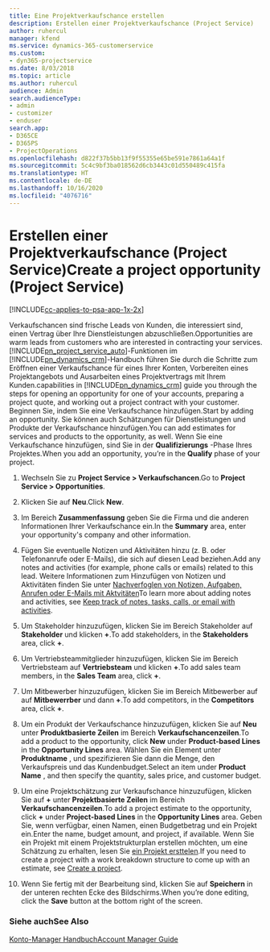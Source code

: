 ```yaml
---
title: Eine Projektverkaufschance erstellen
description: Erstellen einer Projektverkaufschance (Project Service)
author: ruhercul
manager: kfend
ms.service: dynamics-365-customerservice
ms.custom:
- dyn365-projectservice
ms.date: 8/03/2018
ms.topic: article
ms.author: ruhercul
audience: Admin
search.audienceType:
- admin
- customizer
- enduser
search.app:
- D365CE
- D365PS
- ProjectOperations
ms.openlocfilehash: d822f37b5bb13f9f55355e65be591e7861a64a1f
ms.sourcegitcommit: 5c4c9bf3ba018562d6cb3443c01d550489c415fa
ms.translationtype: HT
ms.contentlocale: de-DE
ms.lasthandoff: 10/16/2020
ms.locfileid: "4076716"
---
```

# <a name="create-a-project-opportunity-project-service"></a><span data-ttu-id="c050f-103">Erstellen einer Projektverkaufschance (Project Service)</span><span class="sxs-lookup"><span data-stu-id="c050f-103">Create a project opportunity (Project Service)</span></span>

[!INCLUDE[cc-applies-to-psa-app-1x-2x](../includes/cc-applies-to-psa-app-1x-2x.md)]

<span data-ttu-id="c050f-104">Verkaufschancen sind frische Leads von Kunden, die interessiert sind, einen Vertrag über Ihre Dienstleistungen abzuschließen.</span><span class="sxs-lookup"><span data-stu-id="c050f-104">Opportunities are warm leads from customers who are interested in contracting your services.</span></span> [!INCLUDE[pn_project_service_auto](../includes/pn-project-service-auto.md)]<span data-ttu-id="c050f-105">-Funktionen im [!INCLUDE[pn_dynamics_crm](../includes/pn-dynamics-crm.md)]-Handbuch führen Sie durch die Schritte zum Eröffnen einer Verkaufschance für eines Ihrer Konten, Vorbereiten eines Projektangebots und Ausarbeiten eines Projektvertrags mit Ihrem Kunden.</span><span class="sxs-lookup"><span data-stu-id="c050f-105">capabilities in [!INCLUDE[pn_dynamics_crm](../includes/pn-dynamics-crm.md)] guide you through the steps for opening an opportunity for one of your accounts, preparing a project quote, and working out a project contract with your customer.</span></span> <span data-ttu-id="c050f-106">Beginnen Sie, indem Sie eine Verkaufschance hinzufügen.</span><span class="sxs-lookup"><span data-stu-id="c050f-106">Start by adding an opportunity.</span></span> <span data-ttu-id="c050f-107">Sie können auch Schätzungen für Dienstleistungen und Produkte der Verkaufschance hinzufügen.</span><span class="sxs-lookup"><span data-stu-id="c050f-107">You can add estimates for services and products to the opportunity, as well.</span></span> <span data-ttu-id="c050f-108">Wenn Sie eine Verkaufschance hinzufügen, sind Sie in der **Qualifizierungs** -Phase Ihres Projektes.</span><span class="sxs-lookup"><span data-stu-id="c050f-108">When you add an opportunity, you’re in the **Qualify** phase of your project.</span></span>  
  
1.  <span data-ttu-id="c050f-109">Wechseln Sie zu **Project Service > Verkaufschancen**.</span><span class="sxs-lookup"><span data-stu-id="c050f-109">Go to **Project Service > Opportunities**.</span></span>  
  
2.  <span data-ttu-id="c050f-110">Klicken Sie auf **Neu**.</span><span class="sxs-lookup"><span data-stu-id="c050f-110">Click **New**.</span></span>  
  
3.  <span data-ttu-id="c050f-111">Im Bereich **Zusammenfassung** geben Sie die Firma und die anderen Informationen Ihrer Verkaufschance ein.</span><span class="sxs-lookup"><span data-stu-id="c050f-111">In the **Summary** area, enter your opportunity's company and other information.</span></span>  
  
4.  <span data-ttu-id="c050f-112">Fügen Sie eventuelle Notizen und Aktivitäten hinzu (z. B. oder Telefonanrufe oder E-Mails), die sich auf diesen Lead beziehen.</span><span class="sxs-lookup"><span data-stu-id="c050f-112">Add any notes and activities (for example, phone calls or emails) related to this lead.</span></span> <span data-ttu-id="c050f-113">Weitere Informationen zum Hinzufügen von Notizen und Aktivitäten finden Sie unter [Nachverfoglen von Notizen, Aufgaben, Anrufen oder E-Mails mit Aktvitäten](https://docs.microsoft.com/dynamics365/customerengagement/on-premises/basics/work-with-activities)</span><span class="sxs-lookup"><span data-stu-id="c050f-113">To learn more about adding notes and activities, see [Keep track of notes, tasks, calls, or email with activities](https://docs.microsoft.com/dynamics365/customerengagement/on-premises/basics/work-with-activities).</span></span>  
  
5.  <span data-ttu-id="c050f-114">Um Stakeholder hinzuzufügen, klicken Sie im Bereich Stakeholder auf **Stakeholder** und klicken **+**.</span><span class="sxs-lookup"><span data-stu-id="c050f-114">To add stakeholders, in the **Stakeholders** area, click **+**.</span></span>  
  
6.  <span data-ttu-id="c050f-115">Um Vertriebsteammitglieder hinzuzufügen, klicken Sie im Bereich Vertriebsteam auf **Vertriebsteam** und klicken **+**.</span><span class="sxs-lookup"><span data-stu-id="c050f-115">To add sales team members, in the **Sales Team** area, click **+**.</span></span>  
  
7.  <span data-ttu-id="c050f-116">Um Mitbewerber hinzuzufügen, klicken Sie im Bereich Mitbewerber auf auf **Mitbewerrber** und dann **+**.</span><span class="sxs-lookup"><span data-stu-id="c050f-116">To add competitors, in the **Competitors** area, click **+**.</span></span>  
  
8.  <span data-ttu-id="c050f-117">Um ein Produkt der Verkaufschance hinzuzufügen, klicken Sie auf **Neu** unter **Produktbasierte Zeilen** im Bereich **Verkaufschancenzeilen**.</span><span class="sxs-lookup"><span data-stu-id="c050f-117">To add a product to the opportunity, click **New** under **Product-based Lines** in the **Opportunity Lines** area.</span></span> <span data-ttu-id="c050f-118">Wählen Sie ein Element unter **Produktname** , und spezifizieren Sie dann die Menge, den Verkaufspreis und das Kundenbudget.</span><span class="sxs-lookup"><span data-stu-id="c050f-118">Select an item under **Product Name** , and then specify the quantity, sales price, and customer budget.</span></span>  
  
9. <span data-ttu-id="c050f-119">Um eine Projektschätzung zur Verkaufschance hinzuzufügen, klicken Sie auf **+** unter **Projektbasierte Zeilen** im Bereich **Verkaufschancenzeilen**.</span><span class="sxs-lookup"><span data-stu-id="c050f-119">To add a project estimate to the opportunity, click **+** under **Project-based Lines** in the **Opportunity Lines** area.</span></span> <span data-ttu-id="c050f-120">Geben Sie, wenn verfügbar, einen Namen, einen Budgetbetrag und ein Projekt ein.</span><span class="sxs-lookup"><span data-stu-id="c050f-120">Enter the name, budget amount, and project, if available.</span></span> <span data-ttu-id="c050f-121">Wenn Sie ein Projekt mit einem Projektstrukturplan erstellen möchten, um eine Schätzung zu erhalten, lesen Sie [ein Projekt ersttelen](../psa/create-project.md).</span><span class="sxs-lookup"><span data-stu-id="c050f-121">If you need to create a project with a work breakdown structure to come up with an estimate, see [Create a project](../psa/create-project.md).</span></span>  
  
10. <span data-ttu-id="c050f-122">Wenn Sie fertig mit der Bearbeitung sind, klicken Sie auf **Speichern** in der unteren rechten Ecke des Bildschirms.</span><span class="sxs-lookup"><span data-stu-id="c050f-122">When you’re done editing, click the **Save** button at the bottom right of the screen.</span></span>  
  
### <a name="see-also"></a><span data-ttu-id="c050f-123">Siehe auch</span><span class="sxs-lookup"><span data-stu-id="c050f-123">See Also</span></span>  
 [<span data-ttu-id="c050f-124">Konto-Manager Handbuch</span><span class="sxs-lookup"><span data-stu-id="c050f-124">Account Manager Guide</span></span>](../psa/account-manager-guide.md)
